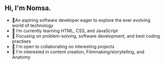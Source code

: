 ## Hi, I'm Nomsa.

- 🌱An aspiring software developer eager to explore the ever evolving world of technology
- 🧠 I’m currently learning HTML, CSS, and JavaScript
- 🧐 Focusing on problem-solving, software development, and best coding practises
- 🤝 I'm open to collaborating on interesting projects
- 🤔 I'm interested in content creation, Filmmaking/storytelling, and Anatomy
